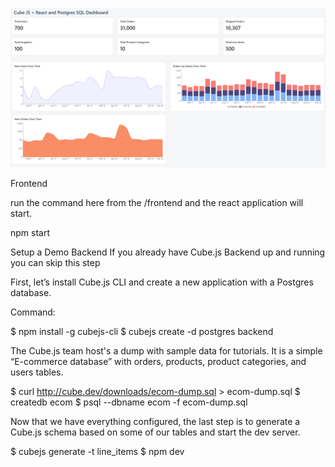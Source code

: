 
![Screenshot](ScreenShot.PNG)


Frontend 

run the command here from the /frontend and the react application will start.

npm start

Setup a Demo Backend
If you already have Cube.js Backend up and running you can skip this step

First, let’s install Cube.js CLI and create a new application with a Postgres database.

Command:

$ npm install -g cubejs-cli
$ cubejs create -d postgres backend

The Cube.js team host's a dump with sample data for tutorials. It is a simple “E-commerce database” with orders, products, product categories, and users tables.

$ curl http://cube.dev/downloads/ecom-dump.sql > ecom-dump.sql
$ createdb ecom
$ psql --dbname ecom -f ecom-dump.sql

Now that we have everything configured, the last step is to generate a Cube.js schema based on some of our tables and start the dev server.

$ cubejs generate -t line_items
$ npm dev

